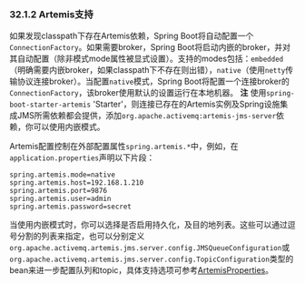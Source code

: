 ### 32.1.2 Artemis支持

如果发现classpath下存在Artemis依赖，Spring Boot将自动配置一个`ConnectionFactory`。如果需要broker，Spring Boot将启动内嵌的broker，并对其自动配置（除非模式mode属性被显式设置）。支持的modes包括：`embedded`（明确需要内嵌broker，如果classpath下不存在则出错），`native`（使用`netty`传输协议连接broker）。当配置`native`模式，Spring Boot将配置一个连接broker的`ConnectionFactory`，该broker使用默认的设置运行在本地机器。
**注** 使用`spring-boot-starter-artemis` 'Starter'，则连接已存在的Artemis实例及Spring设施集成JMS所需依赖都会提供，添加`org.apache.activemq:artemis-jms-server`依赖，你可以使用内嵌模式。

Artemis配置控制在外部配置属性`spring.artemis.*`中，例如，在`application.properties`声明以下片段：
```properties
spring.artemis.mode=native
spring.artemis.host=192.168.1.210
spring.artemis.port=9876
spring.artemis.user=admin
spring.artemis.password=secret
```
当使用内嵌模式时，你可以选择是否启用持久化，及目的地列表。这些可以通过逗号分割的列表来指定，也可以分别定义`org.apache.activemq.artemis.jms.server.config.JMSQueueConfiguration`或`org.apache.activemq.artemis.jms.server.config.TopicConfiguration`类型的bean来进一步配置队列和topic，具体支持选项可参考[ArtemisProperties](https://github.com/spring-projects/spring-boot/tree/v2.0.0.M5/spring-boot-autoconfigure/src/main/java/org/springframework/boot/autoconfigure/jms/artemis/ArtemisProperties.java)。
